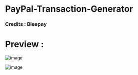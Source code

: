 # PayPal-Transaction-Generator
<h3>Credits : Bleepay</h3>

<h1>Preview :</h1>

![image](https://user-images.githubusercontent.com/119072429/205297533-67991bdc-b6e9-4405-a1c3-394406c65e4b.png)


![image](https://user-images.githubusercontent.com/119072429/205298725-e1544b75-aa01-4f07-8b28-4ee436d1a96b.png)
